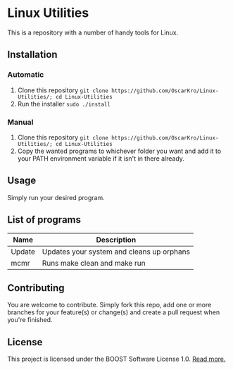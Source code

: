 # Linux Utilities
This is a repository with a number of handy tools for Linux. 

## Installation
### Automatic
1. Clone this repository `git clone https://github.com/OscarKro/Linux-Utilities/; cd Linux-Utilities`
2. Run the installer `sudo ./install`
### Manual
1. Clone this repository `git clone https://github.com/OscarKro/Linux-Utilities/; cd Linux-Utilities`
2. Copy the wanted programs to whichever folder you want and add it to your PATH environment variable if it isn't in there already.

## Usage
Simply run your desired program. 

## List of programs
| Name | Description |
|------|------------|
| Update | Updates your system and cleans up orphans|
| mcmr | Runs make clean and make run | 

## Contributing
You are welcome to contribute. Simply fork this repo, add one or more branches for your feature(s) or change(s) and create a pull request when you're finished.

## License
This project is licensed under the BOOST Software License 1.0.
[Read more.](https://github.com/OscarKro/Linux-Utilities/blob/master/LICENSE)
